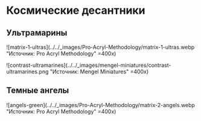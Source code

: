 # Космические десантники

## Ультрамарины

![matrix-1-ultras](../../_images/Pro-Acryl-Methodology/matrix-1-ultras.webp "Источник: Pro Acryl Methodology" =400x)

![contrast-ultramarines](../../_images/mengel-miniatures/contrast-ultramarines.png "Источник: Mengel Miniatures" =400x)

## Темные ангелы

![angels-green](../../_images/Pro-Acryl-Methodology/matrix-2-angels.webp "Источник: Pro Acryl Methodology" =400x)
